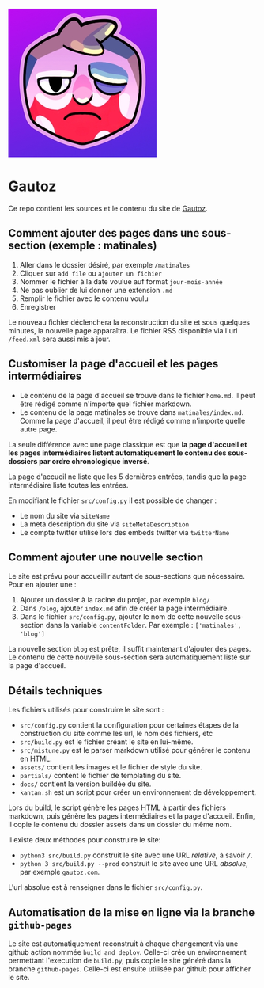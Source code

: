 ![Gautoz logo](assets/social.jpg)

# Gautoz

Ce repo contient les sources et le contenu du site de [Gautoz](https://twitter.com/gautoz). 

## Comment ajouter des pages dans une sous-section (exemple : matinales)

1. Aller dans le dossier désiré, par exemple `/matinales`
2. Cliquer sur `add file` ou `ajouter un fichier`
3. Nommer le fichier à la date voulue auf format `jour-mois-année`
4. Ne pas oublier de lui donner une extension `.md`
5. Remplir le fichier avec le contenu voulu
6. Enregistrer

Le nouveau fichier déclenchera la reconstruction du site et sous quelques minutes, la nouvelle page apparaîtra. Le fichier RSS disponible via l'url `/feed.xml` sera aussi mis à jour.

## Customiser la page d'accueil et les pages intermédiaires

- Le contenu de la page d'accueil se trouve dans le fichier `home.md`. Il peut être rédigé comme n'importe quel fichier markdown.
- Le contenu de la page matinales se trouve dans `matinales/index.md`. Comme la page d'accueil, il peut être rédigé comme n'importe quelle autre page.

La seule différence avec une page classique est que **la page d'accueil et les pages intermédiaires listent automatiquement le contenu des sous-dossiers par ordre chronologique inversé**.

La page d'accueil ne liste que les 5 dernières entrées, tandis que la page intermédiaire liste toutes les entrées.

En modifiant le fichier `src/config.py` il est possible de changer :

- Le nom du site via `siteName`
- La meta description du site via `siteMetaDescription`
- Le compte twitter utilisé lors des embeds twitter via `twitterName`

## Comment ajouter une nouvelle section 

Le site est prévu pour accueillir autant de sous-sections que nécessaire. Pour en ajouter une :

1. Ajouter un dossier à la racine du projet, par exemple `blog/`
2. Dans `/blog`, ajouter `index.md` afin de créer la page intermédiaire.
3. Dans le fichier `src/config.py`, ajouter le nom de cette nouvelle sous-section dans la variable `contentFolder`. Par exemple : `['matinales', 'blog']`

La nouvelle section `blog` est prête, il suffit maintenant d'ajouter des pages. Le contenu de cette nouvelle sous-section sera automatiquement listé sur la page d'accueil.

## Détails techniques

Les fichiers utilisés pour construire le site sont :

- `src/config.py` contient la configuration pour certaines étapes de la construction du site comme les url, le nom des fichiers, etc
- `src/build.py` est le fichier créant le site en lui-même.
- `src/mistune.py` est le parser markdown utilisé pour générer le contenu en HTML.
- `assets/` contient les images et le fichier de style du site.
- `partials/` content le fichier de templating du site.
- `docs/` contient la version buildée du site.
- `kantan.sh` est un script pour créer un environnement de développement.

Lors du build, le script génère les pages HTML à partir des fichiers markdown, puis génère les pages intermédiaires et la page d'accueil. Enfin, il copie le contenu du dossier assets dans un dossier du même nom.

Il existe deux méthodes pour construire le site:

- `python3 src/build.py` construit le site avec une URL _relative_, à savoir `/`.
- `python 3 src/build.py --prod` construit le site avec une URL _absolue_, par exemple `gautoz.com`.

L'url absolue est à renseigner dans le fichier `src/config.py`.

## Automatisation de la mise en ligne via la branche `github-pages`

Le site est automatiquement reconstruit à chaque changement via une github action nommée `build and deploy`. Celle-ci crée un environnement permettant l'execution de `build.py`, puis copie le site généré dans la branche `github-pages`. Celle-ci est ensuite utilisée par github pour afficher le site.
